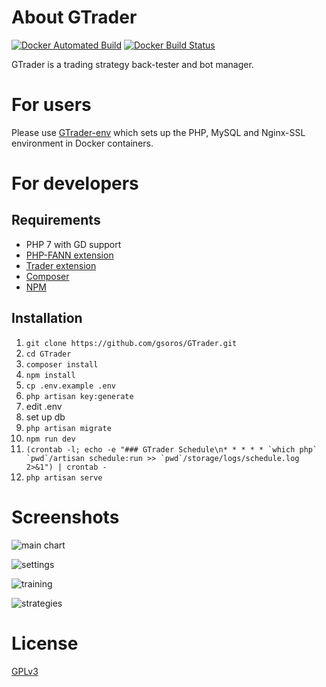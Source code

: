 # About GTrader
[![Docker Automated Build](https://img.shields.io/docker/automated/gsoros/gtrader.svg?style=plastic)](https://hub.docker.com/r/gsoros/gtrader/)
[![Docker Build Status](https://img.shields.io/docker/build/gsoros/gtrader.svg?style=plastic)](https://hub.docker.com/r/gsoros/gtrader/)

GTrader is a trading strategy back-tester and bot manager.

# For users
Please use [GTrader-env](https://github.com/gsoros/GTrader-env) which sets up the PHP, MySQL and Nginx-SSL environment in Docker containers.

# For developers
## Requirements
* PHP 7 with GD support
* [PHP-FANN extension](http://php.net/manual/en/book.fann.php)
* [Trader extension](http://php.net/manual/en/book.trader.php)
* [Composer](https://getcomposer.org/)
* [NPM](https://www.npmjs.com/)

## Installation
1. ```git clone https://github.com/gsoros/GTrader.git```
2. ```cd GTrader```
3. ```composer install```
4. ```npm install```
5. ```cp .env.example .env```
6. ```php artisan key:generate```
7. edit .env
8. set up db
9. ```php artisan migrate```
10. ```npm run dev```
11. ```(crontab -l; echo -e "### GTrader Schedule\n* * * * * `which php` `pwd`/artisan schedule:run >> `pwd`/storage/logs/schedule.log 2>&1") | crontab -```
12. ```php artisan serve```

# Screenshots
![main chart](https://cloud.githubusercontent.com/assets/12033369/23566860/fdeaecca-0053-11e7-9c57-7de5d9aa8297.png)

![settings](https://cloud.githubusercontent.com/assets/12033369/23566869/08e82b60-0054-11e7-9637-3de98b20c5cf.png)

![training](https://cloud.githubusercontent.com/assets/12033369/23566864/01f26f1e-0054-11e7-82fd-c23d142728fa.png)

![strategies](https://cloud.githubusercontent.com/assets/12033369/23566871/0e0255da-0054-11e7-861d-3412d534c426.png)

# License
[GPLv3](https://www.gnu.org/licenses/gpl-3.0.en.html)
